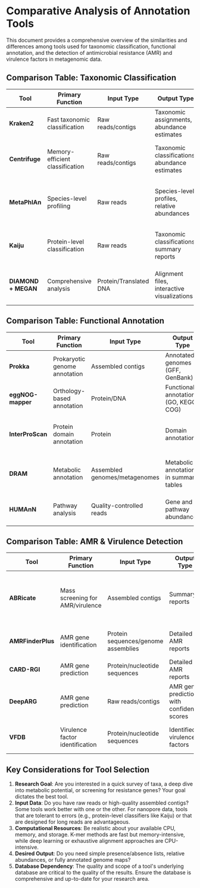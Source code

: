# Comparative Analysis of Annotation Tools

This document provides a comprehensive overview of the similarities and differences among tools used for taxonomic classification, functional annotation, and the detection of antimicrobial resistance (AMR) and virulence factors in metagenomic data.

## Comparison Table: Taxonomic Classification

| Tool | Primary Function | Input Type | Output Type | Unique Features | Limitations |
|--- |--- |--- |--- |--- |--- |
| **Kraken2** | Fast taxonomic classification | Raw reads/contigs | Taxonomic assignments, abundance estimates | Ultra-fast k-mer matching | Large memory requirements |
| **Centrifuge** | Memory-efficient classification | Raw reads/contigs | Taxonomic classifications, abundance estimates | Low memory usage due to compressed FM-index | May sacrifice some accuracy for speed |
| **MetaPhlAn** | Species-level profiling | Raw reads | Species-level profiles, relative abundances | Uses clade-specific marker genes for high precision | Limited to known marker genes, may miss rare taxa |
| **Kaiju** | Protein-level classification | Raw reads | Taxonomic classifications, summary reports | Tolerant to sequencing errors, good for novel organisms | Slower than k-mer methods |
| **DIAMOND + MEGAN** | Comprehensive analysis | Protein/Translated DNA | Alignment files, interactive visualizations | Simultaneous taxonomic and functional analysis | Very slow, requires large databases |

## Comparison Table: Functional Annotation

| Tool | Primary Function | Input Type | Output Type | Unique Features | Limitations |
|--- |--- |--- |--- |--- |--- |
| **Prokka** | Prokaryotic genome annotation | Assembled contigs | Annotated genomes (GFF, GenBank) | Rapid, all-in-one prokaryotic annotation | Limited to prokaryotes |
| **eggNOG-mapper**| Orthology-based annotation | Protein/DNA | Functional annotations (GO, KEGG, COG) | Fast, uses precomputed orthologies | Limited to eggNOG database |
| **InterProScan**| Protein domain annotation | Protein | Domain annotations | Integrates multiple signature databases (e.g., Pfam) | Computationally intensive |
| **DRAM** | Metabolic annotation | Assembled genomes/metagenomes | Metabolic annotations in summary tables | Strong focus on metabolism, especially carbohydrates | Requires high-quality assemblies |
| **HUMAnN** | Pathway analysis | Quality-controlled reads | Gene and pathway abundances | Provides quantitative abundance profiles | Requires quality-controlled input reads |

## Comparison Table: AMR & Virulence Detection

| Tool | Primary Function | Input Type | Output Type | Unique Features | Limitations |
|--- |--- |--- |--- |--- |--- |
| **ABRicate** | Mass screening for AMR/virulence | Assembled contigs | Summary reports | Screens against multiple databases (CARD, ResFinder, VFDB) | Requires genome assembly |
| **AMRFinderPlus**| AMR gene identification | Protein sequences/genome assemblies | Detailed AMR reports | Uses NCBI's curated protein database and HMMs | Limited to NCBI's curated database |
| **CARD-RGI** | AMR gene prediction | Protein/nucleotide sequences | Detailed AMR reports | Based on the comprehensive CARD database | Can be computationally intensive |
| **DeepARG** | AMR gene prediction | Raw reads/contigs | AMR gene predictions with confidence scores | Uses a deep learning approach | Requires significant computational resources |
| **VFDB** | Virulence factor identification | Protein/nucleotide sequences | Identified virulence factors | Comprehensive database of virulence factors | Mainly focused on known pathogens |

## Key Considerations for Tool Selection

1.  **Research Goal**: Are you interested in a quick survey of taxa, a deep dive into metabolic potential, or screening for resistance genes? Your goal dictates the best tool.
2.  **Input Data**: Do you have raw reads or high-quality assembled contigs? Some tools work better with one or the other. For nanopore data, tools that are tolerant to errors (e.g., protein-level classifiers like Kaiju) or that are designed for long reads are advantageous.
3.  **Computational Resources**: Be realistic about your available CPU, memory, and storage. K-mer methods are fast but memory-intensive, while deep learning or exhaustive alignment approaches are CPU-intensive.
4.  **Desired Output**: Do you need simple presence/absence lists, relative abundances, or fully annotated genome maps?
5.  **Database Dependency**: The quality and scope of a tool's underlying database are critical to the quality of the results. Ensure the database is comprehensive and up-to-date for your research area.

